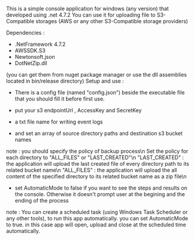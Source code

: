 This is a simple console application for windows (any version) that developed using .net 4.7.2
You can use it for uploading file to S3-Compatible storages (AWS or any other S3-Compatible storage providers)

Dependencies :

- .NetFramework 4.7.2
- AWSSDK.S3 
- Newtonsoft.json
- DotNetZip.dll 

(you can get them from nuget package manager or use the dll assemblies located in bin/release directory)
Setup and use :

- There is a config file (named "config.json") beside the executable file that you should fill it before first use.

* put your s3 endpointUrl , AccessKey and SecretKey

* a txt file name for writing event logs

* and set an array of source directory paths and destination s3 bucket names

note : you should specify the policy of backup process\n
Set the policy for each directory to "ALL_FILES" or "LAST_CREATED"\n
"LAST_CREATED" : the application will upload the last created file of every directory path to its related bucket name\n
"ALL_FILES" : the application will upload the all content of the specified directory to its related bucket name as a zip file\n

* set AutomaticMode to false if you want to see the steps and results on the console. Otherwise it doesn't prompt user at the begining and the ending of the process

note : You can create a scheduled task (using Windows Task Scheduler or any other tools), to run this app automatically. you can set AutomaticMode to true. 
in this case app will open, upload and close at the scheduled time automatically.





